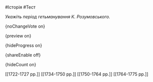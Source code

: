 #Історія #Тест

*Укажіть період гетьманування К. Розумовського.*

{noChangeVote on}

{preview on}

{hideProgress on}

{shareEnable off}

{hideCount on}

[[1722-1727 рр.]]
[[1734-1750 рр.]]
[[1750-1764 рр.]]
[[1764-1775 рр.]]
